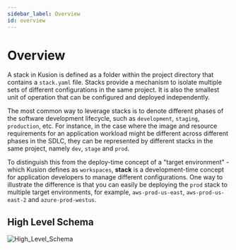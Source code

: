 ```yaml
---
sidebar_label: Overview
id: overview
---
```


# Overview

A stack in Kusion is defined as a folder within the project directory that contains a `stack.yaml` file. Stacks provide a mechanism to isolate multiple sets of different configurations in the same project. It is also the smallest unit of operation that can be configured and deployed independently. 

The most common way to leverage stacks is to denote different phases of the software development lifecycle, such as `development`, `staging`, `production`, etc. For instance, in the case where the image and resource requirements for an application workload might be different across different phases in the SDLC, they can be represented by different stacks in the same project, namely `dev`, `stage` and `prod`.

To distinguish this from the deploy-time concept of a "target environment" - which Kusion defines as `workspaces`, **stack** is a development-time concept for application developers to manage different configurations. One way to illustrate the difference is that you can easily be deploying the `prod` stack to multiple target environments, for example, `aws-prod-us-east`, `aws-prod-us-east-2` and `azure-prod-westus`.

## High Level Schema

![High_Level_Schema](/img/docs/user_docs/concepts/high-level-schema.png)